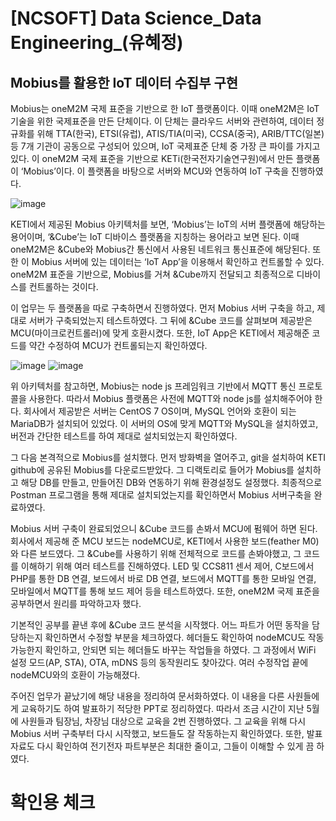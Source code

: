 # [NCSOFT] Data Science_Data Engineering_(유혜정)

## Mobius를 활용한 IoT 데이터 수집부 구현

Mobius는 oneM2M 국제 표준을 기반으로 한 IoT 플랫폼이다. 이때 oneM2M은 IoT 기술을 위한 국제표준을 만든 단체이다. 이 단체는 클라우드 서버와 관련하여, 데이터 정규화를 위해 TTA(한국), ETSI(유럽), ATIS/TIA(미국), CCSA(중국), ARIB/TTC(일본) 등 7개 기관이 공동으로 구성되어 있으며, IoT 국제표준 단체 중 가장 큰 파이를 가지고 있다. 이 oneM2M 국제 표준을 기반으로 KETi(한국전자기술연구원)에서 만든 플랫폼이 ‘Mobius’이다. 이 플랫폼을 바탕으로 서버와 MCU와 연동하여 IoT 구축을 진행하였다.

![image](https://user-images.githubusercontent.com/70775670/136464692-ff32829e-71a9-463e-addc-6fb424f35735.png)

 KETI에서 제공된 Mobius 아키텍처를 보면, ‘Mobius’는 IoT의 서버 플랫폼에 해당하는 용어이며, ‘&Cube’는 IoT 디바이스 플랫폼을 지칭하는 용어라고 보면 된다. 이때 oneM2M은 &Cube와 Mobius간 통신에서 사용된 네트워크 통신표준에 해당된다. 또한 이 Mobius 서버에 있는 데이터는 ‘IoT App’을 이용해서 확인하고 컨트롤할 수 있다. oneM2M 표준을 기반으로, Mobius를 거쳐 &Cube까지 전달되고 최종적으로 디바이스를 컨트롤하는 것이다.
 
 이 업무는 두 플랫폼을 따로 구축하면서 진행하였다. 먼저 Mobius 서버 구축을 하고, 제대로 서버가 구축되었는지 테스트하였다. 그 뒤에 &Cube 코드를 살펴보며 제공받은 MCU(마이크로컨트롤러)에 맞게 호환시켰다. 또한, IoT App은 KETI에서 제공해준 코드를 약간 수정하여 MCU가 컨트롤되는지 확인하였다.
 
![image](https://user-images.githubusercontent.com/70775670/136464720-beb9e1d1-3ad2-44ad-9599-f70d4425a2ad.png)
![image](https://user-images.githubusercontent.com/70775670/136464766-0f4ba3d7-2890-495f-ac36-feeae131b7e3.png)

 위 아키텍처를 참고하면, Mobius는 node js 프레임워크 기반에서 MQTT 통신 프로토콜을 사용한다. 따라서 Mobius 플랫폼은 사전에 MQTT와 node js를 설치해주어야 한다. 회사에서 제공받은 서버는 CentOS 7 OS이며, MySQL 언어와 호환이 되는 MariaDB가 설치되어 있었다. 이 서버의 OS에 맞게 MQTT와 MySQL을 설치하였고, 버전과 간단한 테스트를 하여 제대로 설치되었는지 확인하였다.
 
 그 다음 본격적으로 Mobius를 설치했다. 먼저 방화벽을 열어주고, git을 설치하여 KETI github에 공유된 Mobius를 다운로드받았다. 그 디랙토리로 들어가 Mobius를 설치하고 해당 DB를 만들고, 만들어진 DB와 연동하기 위해 환경설정도 설정했다. 최종적으로 Postman 프로그램을 통해 제대로 설치되었는지를 확인하면서 Mobius 서버구축을 완료하였다.
 
 Mobius 서버 구축이 완료되었으니 &Cube 코드를 손봐서 MCU에 펌웨어 하면 된다. 회사에서 제공해 준 MCU 보드는 nodeMCU로, KETI에서 사용한 보드(feather M0)와 다른 보드였다. 그 &Cube를 사용하기 위해 전체적으로 코드를 손봐야했고, 그 코드를 이해하기 위해 여러 테스트를 진해하였다. LED 및 CCS811 센서 제어, C보드에서 PHP를 통한 DB 연결, 보드에서 바로 DB 연결, 보드에서 MQTT를 통한 모바일 연결, 모바일에서 MQTT를 통해 보드 제어 등을 테스트하였다. 또한, oneM2M 국제 표준을 공부하면서 원리를 파악하고자 했다.
 
 기본적인 공부를 끝낸 후에 &Cube 코드 분석을 시작했다. 어느 파트가 어떤 동작을 담당하는지 확인하면서 수정할 부분을 체크하였다. 헤더들도 확인하여 nodeMCU도 작동가능한지 확인하고, 안되면 되는 헤더들도 바꾸는 작업들을 하였다. 그 과정에서 WiFi 설정 모드(AP, STA), OTA, mDNS 등의 동작원리도 찾아갔다. 여러 수정작업 끝에 nodeMCU와의 호환이 가능해졌다.
 
 주어진 업무가 끝났기에 해당 내용을 정리하여 문서화하였다. 이 내용을 다른 사원들에게 교육하기도 하여 발표하기 적당한 PPT로 정리하였다. 따라서 조금 시간이 지난 5월에 사원들과 팀장님, 차장님 대상으로 교육을 2번 진행하였다. 그 교육을 위해 다시 Mobius 서버 구축부터 다시 시작했고, 보드들도 잘 작동하는지 확인하였다. 또한, 발표 자료도 다시 확인하여 전기전자 파트부분은 최대한 줄이고, 그들이 이해할 수 있게 끔 하였다.
 
 # 확인용 체크
